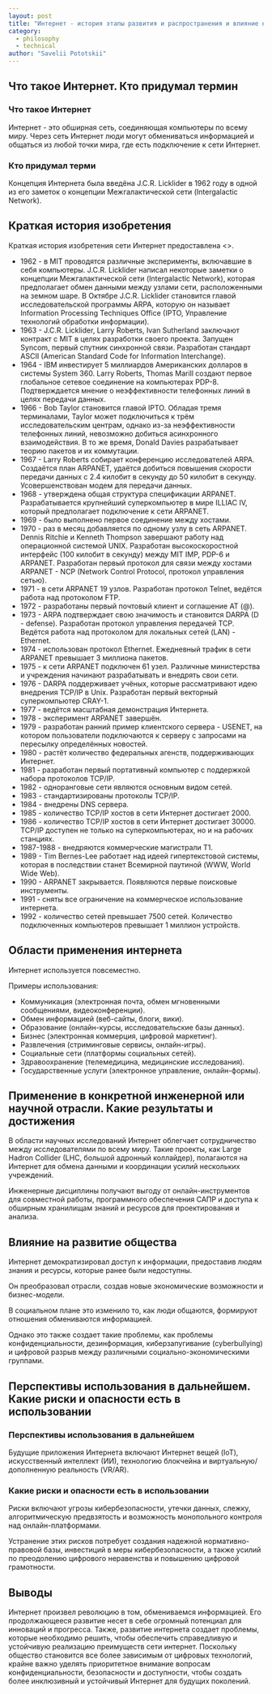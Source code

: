 ```yaml
---
layout: post
title: "Интернет - история этапы развития и распространения и влияние на человеческий социум (экономика, обучение, наука, культура и т.д.)"
category:
  - philosophy
  - technical
author: "Savelii Pototskii"
---
```


## Что такое Интернет. Кто придумал термин
### Что такое Интернет
Интернет - это обширная сеть, соединяющая компьютеры по всему миру.
Через сеть Интернет люди могут обмениваться информацией и общаться из любой точки мира, где есть подключение к сети Интернет.

### Кто придумал терми
Концепция Интернета была введёна J.C.R. Licklider в 1962 году в одной из его заметок о концепции Межгалактической сети (Intergalactic Network).

## Краткая история изобретения
Краткая история изобретения сети Интернет предоставлена <<Computer History Museum>>.

* 1962 - в MIT проводятся различные эксперименты, включавшие в себя компьютеры. J.C.R. Licklider написал некоторые заметки о концепции Межгалактической сети (Intergalactic Network), которая предполагает обмен данными между узлами сети, расположенными на земном шаре. В Октябре J.C.R. Licklider становится главой исследовательской программы ARPA, которую он называет Information Processing Techniques Office (IPTO, Управление технологий обработки информации).
* 1963 - J.C.R. Licklider, Larry Roberts, Ivan Sutherland заключают контракт с MIT в целях разработки своего проекта. Запущен Syncom, первый спутник синхронной связи. Разработан стандарт ASCII (American Standard Code for Information Interchange).
* 1964 - IBM инвестирует 5 миллиардов Американских долларов в системы System 360. Larry Roberts, Thomas Marill создают первое глобальное сетевое соединение на компьютерах PDP-8. Подтверждается мнение о неэффективности телефонных линий в целях передачи данных.
* 1966 - Bob Taylor становится главой IPTO. Обладая тремя терминалами, Taylor может подключиться к трём исследовательским центрам, однако из-за неэффективности телефонных линий, невозможно добиться асинхронного взаимодействия. В то же время, Donald Davies разрабатывает теорию пакетов и их коммутации.
* 1967 - Larry Roberts собирает конференцию исследователей ARPA. Создаётся план ARPANET, удаётся добиться повышения скорости передачи данных с 2.4 килобит в секунду до 50 килобит в секунду. Усовершенствован модем для передачи данных.
* 1968 - утверждена общая структура спецификации ARPANET. Разрабатывается крупнейший суперкомпьютер в мире ILLIAC IV, который предполагает подключение к сети ARPANET.
* 1969 - было выполнено первое соединение между хостами.
* 1970 - раз в месяц добавляется по одному узлу в сеть ARPANET. Dennis Ritchie и Kenneth Thompson завершают работу над операционной системой UNIX. Разработан высокоскоростной интерфейс (100 килобит в секунду) между MIT IMP, PDP-6 и ARPANET. Разработан первый протокол для связи между хостами ARPANET - NCP (Network Control Protocol, протокол управления сетью).
* 1971 - в сети ARPANET 19 узлов. Разработан протокол Telnet, ведётся работа над протоколом FTP.
* 1972 - разработаны первый почтовый клиент и соглашение AT (@).
* 1973 - ARPA подтверждает свою значимость и становится DARPA (D - defense). Разработан протокол управления передачей TCP. Ведётся работа над протоколом для локальных сетей (LAN) - Ethernet.
* 1974 - использован протокол Ethernet. Ежедневный трафик в сети ARPANET превышает 3 миллиона пакетов.
* 1975 - к сети ARPANET подключен 61 узел. Различные министерства и учреждения начинают разрабатывать и внедрять свои сети.
* 1976 - DARPA поддерживает учёных, которые рассматривают идею внедрения TCP/IP в Unix. Разработан первый векторный суперкомпьютер CRAY-1.
* 1977 - ведётся масштабная демонстрация Интернета.
* 1978 - эксперимент ARPANET завершён.
* 1979 - разработан ранний пример клиентского сервера - USENET, на котором пользователи подключаются к серверу с запросами на пересылку определённых новостей.
* 1980 - растёт количество федеральных агенств, поддерживающих Интернет.
* 1981 - разработан первый портативный компьютер с поддержкой набора протоколов TCP/IP.
* 1982 - одноранговые сети являются основным видом сетей.
* 1983 - стандартизированы протоколы TCP/IP.
* 1984 - внедрены DNS сервера.
* 1985 - количество TCP/IP хостов в сети Интернет достигает 2000.
* 1986 - количество TCP/IP хостов в сети Интернет достигает 30000. TCP/IP доступен не только на суперкомпьютерах, но и на рабочих станциях.
* 1987-1988 - внедряются коммерческие магистрали T1.
* 1989 - Tim Bernes-Lee работает над идеей гипертекстовой системы, которая в последствии станет Всемирной паутиной (WWW, World Wide Web).
* 1990 - ARPANET закрывается. Появляются первые поисковые инструменты.
* 1991 - сняты все ограничение на коммерческое использование интернета.
* 1992 - количество сетей превышает 7500 сетей. Количество подключенных компьютеров превышает 1 миллион устройств.

## Области применения интернета
Интернет используется повсеместно.

Примеры использования:
* Коммуникация (электронная почта, обмен мгновенными сообщениями, видеоконференции).
* Обмен информацией (веб-сайты, блоги, вики).
* Образование (онлайн-курсы, исследовательские базы данных).
* Бизнес (электронная коммерция, цифровой маркетинг).
* Развлечения (стриминговые сервисы, онлайн-игры).
* Социальные сети (платформы социальных сетей).
* Здравоохранение (телемедицина, медицинские исследования).
* Государственные услуги (электронное управление, онлайн-формы).

## Применение в конкретной инженерной или научной отрасли. Какие результаты и достижения
В области научных исследований Интернет облегчает сотрудничество между исследователями по всему миру.
Такие проекты, как Large Hadron Collider (LHC, большой адронный коллайдер), полагаются на Интернет для обмена данными и координации усилий нескольких учреждений.

Инженерные дисциплины получают выгоду от онлайн-инструментов для совместной работы, программного обеспечения САПР и доступа к обширным хранилищам знаний и ресурсов для проектирования и анализа.

## Влияние на развитие общества
Интернет демократизировал доступ к информации, предоставив людям знания и ресурсы, которые ранее были недоступны.

Он преобразовал отрасли, создав новые экономические возможности и бизнес-модели.

В социальном плане это изменило то, как люди общаются, формируют отношения обмениваются информацией.

Однако это также создает такие проблемы, как проблемы конфиденциальности, дезинформация, киберзапугивание (cyberbullying) и цифровой разрыв между различными социально-экономическими группами.

## Перспективы использования в дальнейшем. Какие риски и опасности есть в использовании
### Перспективы использования в дальнейшем
Будущие приложения Интернета включают Интернет вещей (IoT), искусственный интеллект (ИИ), технологию блокчейна и виртуальную/дополненную реальность (VR/AR).

### Какие риски и опасности есть в использовании
Риски включают угрозы кибербезопасности, утечки данных, слежку, алгоритмическую предвзятость и возможность монопольного контроля над онлайн-платформами.

Устранение этих рисков потребует создания надежной нормативно-правовой базы, инвестиций в меры кибербезопасности, а также усилий по преодолению цифрового неравенства и повышению цифровой грамотности.

## Выводы
Интернет произвел революцию в том, обмениваемся информацией.
Его продолжающееся развитие несет в себе огромный потенциал для инноваций и прогресса.
Также, развитие интернета создает проблемы, которые необходимо решить, чтобы обеспечить справедливую и устойчивую реализацию преимуществ сети интернет.
Поскольку общество становится все более зависимым от цифровых технологий, крайне важно уделять приоритетное внимание вопросам конфиденциальности, безопасности и доступности, чтобы создать более инклюзивный и устойчивый Интернет для будущих поколений.
